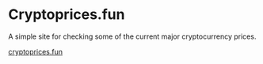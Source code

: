 # Cryptoprices.fun 

A simple site for checking some of the current major cryptocurrency prices. 

[cryptoprices.fun](http://www.cryptoprices.fun)
